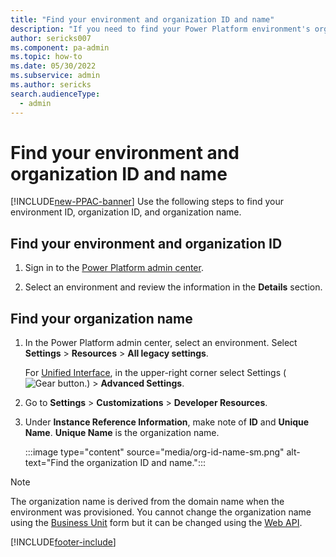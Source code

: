 ```yaml
---
title: "Find your environment and organization ID and name"
description: "If you need to find your Power Platform environment's organization ID and name for any reason, this page explains how to find this information in your settings."
author: sericks007
ms.component: pa-admin
ms.topic: how-to
ms.date: 05/30/2022
ms.subservice: admin
ms.author: sericks
search.audienceType: 
  - admin
---
```


# Find your environment and organization ID and name

[!INCLUDE[new-PPAC-banner](~/includes/new-PPAC-banner.md)]
Use the following steps to find your environment ID, organization ID, and organization name.

## Find your environment and organization ID

1. Sign in to the [Power Platform admin center](https://admin.powerplatform.microsoft.com).

2. Select an environment and review the information in the **Details** section.

## Find your organization name

1.	In the Power Platform admin center, select an environment. Select **Settings** > **Resources** > **All legacy settings**.

    For [Unified Interface](about-unified-interface.md), in the upper-right corner select Settings (![Gear button.](media/selection-rule-gear.png "Gear button")) > **Advanced Settings**.
   
2. Go to **Settings** > **Customizations** > **Developer Resources**.

3. Under **Instance Reference Information**, make note of **ID** and **Unique Name**. **Unique Name** is the organization name.

   :::image type="content" source="media/org-id-name-sm.png" alt-text="Find the organization ID and name.":::

> [!NOTE]
> The organization name is derived from the domain name when the environment was provisioned. You cannot change the organization name using the [Business Unit](create-edit-business-units.md) form but it can be changed using the [Web API](/dynamics365/customer-engagement/web-api/businessunit?view=dynamics-ce-odata-9).




[!INCLUDE[footer-include](../includes/footer-banner.md)]
